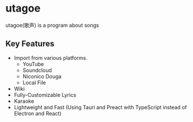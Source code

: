 # utagoe
utagoe(歌声) is a program about songs

## Key Features

- Import from various platforms.
  - YouTube
  - Soundcloud
  - Niconico Douga
  - Local File
- Wiki
- Fully-Customizable Lyrics
- Karaoke
- Lightweight and Fast (Using Tauri and Preact with TypeScript instead of Electron and React)
